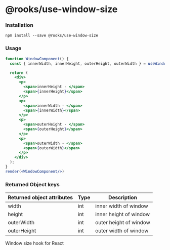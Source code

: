 # @rooks/use-window-size

### Installation

```
npm install --save @rooks/use-window-size
```

### Usage

```jsx
function WindowComponent() {
  const { innerWidth, innerHeight, outerHeight, outerWidth } = useWindowSize();

  return (
    <div>
      <p>
        <span>innerHeight - </span>
        <span>{innerHeight}</span>
      </p>
      <p>
        <span>innerWidth - </span>
        <span>{innerWidth}</span>
      </p>
      <p>
        <span>outerHeight - </span>
        <span>{outerHeight}</span>
      </p>
      <p>
        <span>outerWidth - </span>
        <span>{outerWidth}</span>
      </p>
    </div>
  );
}
render(<WindowComponent/>)
```

### Returned Object keys

| Returned object attributes | Type | Description            |
| -------------------------- | ---- | ---------------------- |
| width                      | int  | inner width of window  |
| height                     | int  | inner height of window |
| outerWidth                 | int  | outer height of window |
| outerHeight                | int  | outer width of window  |

Window size hook for React
